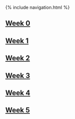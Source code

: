 {% include navigation.html  %}

## [Week 0](week0)
## [Week 1](week1)
## [Week 2](week2)
## [Week 3](week3)
## [Week 4](week4)
## [Week 5](week5)
